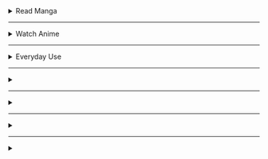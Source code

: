 <details><summary>Read Manga</summary>

[Tachiyomi](https://tachiyomi.org/) and its [forks](https://tachiyomi.org/forks/). `FOSS`

</details>

---

<details><summary>Watch Anime</summary>

[Aniyomi](https://aniyomi.jmir.xyz/) `FOSS`
> Fork of Tachiyomi for anime. 

</details>

---

<details><summary>Everyday Use</summary>

[FooView](https://www.fooview.com/) [`▶ Google Play`](https://play.google.com/store/apps/details?id=com.fooview.android.fooview)  
> FooView is a floating ball with gestures, 500+ featuers all in one touch.

</details>

---

<details><summary></summary>

[]()

</details>

---

<details><summary></summary>

[]()

</details>

---

<details><summary></summary>

[]()

</details>

---

<details><summary></summary>

[]()

</details>
